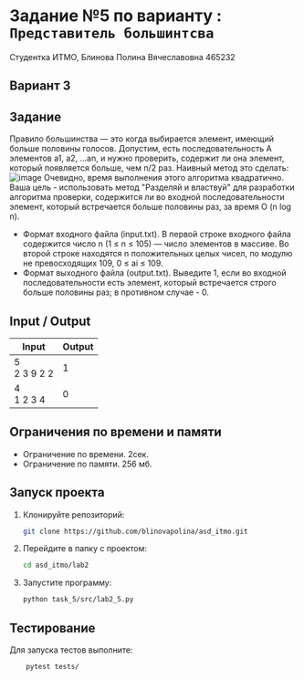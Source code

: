 # Задание №5 по варианту  : `Представитель большинтсва`
Студентка ИТМО,  Блинова Полина Вячеславовна 465232

## Вариант 3

## Задание 
Правило большинства — это когда выбирается элемент, имеющий больше половины голосов. Допустим, есть последовательность A элементов a1, a2, ...an, и нужно проверить, содержит ли она элемент, который появляется больше, чем n/2 раз. Наивный метод это сделать:
 ![image](https://github.com/user-attachments/assets/21f0d2ef-ff17-4ac7-89dc-79fb623929f8)
Очевидно, время выполнения этого алгоритма квадратично. Ваша цель - использовать метод "Разделяй и властвуй" для разработки алгоритма проверки, содержится ли во входной последовательности элемент, который встречается больше половины раз, за время O (n log n).
-	Формат входного файла (input.txt). В первой строке входного файла содержится число n (1 ≤ n ≤ 105) — число элементов в массиве. Во второй строке находятся n положительных целых чисел, по модулю не превосходящих 109, 0 ≤ ai ≤ 109.
-	Формат выходного файла (output.txt). Выведите 1, если во входной последовательности есть элемент, который встречается строго больше половины раз; в противном случае - 0. 

## Input / Output 

| Input       | Output |
|-------------|--------|
| 5<br/>2 3 9 2 2   | 1      |
| 4<br/>1 2 3 4     | 0      |

## Ограничения по времени и памяти

- Ограничение по времени. 2сек.
- Ограничение по памяти. 256 мб.


## Запуск проекта
1. Клонируйте репозиторий:
   ```bash
   git clone https://github.com/blinovapolina/asd_itmo.git
   ```
2. Перейдите в папку с проектом:
   ```bash
   cd asd_itmo/lab2
   ```
3. Запустите программу:
   ```bash
   python task_5/src/lab2_5.py
   ```


## Тестирование
Для запуска тестов выполните:
```bash
    pytest tests/
```

